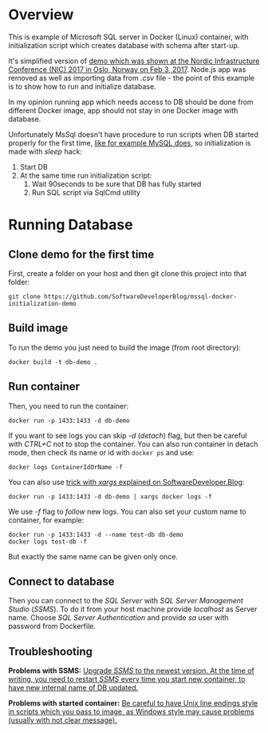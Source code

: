 # Overview

This is example of Microsoft SQL server in Docker (Linux) container, with initialization script which creates database with schema after start-up.

It's simplified version of [demo which was shown at the Nordic Infrastructure Conference (NIC) 2017 in Oslo, Norway on Feb 3, 2017](https://github.com/twright-msft/mssql-node-docker-demo-app).
Node.js app was removed as well as importing data from _.csv_ file - the point of this example is to show how to run and initialize database.

In my opinion running app which needs access to DB should be done from different Docker image, app should not stay in one Docker image with database.

Unfortunately MsSql doesn't have procedure to run scripts when DB started properly for the first time, [like for example MySQL does](https://www.softwaredeveloper.blog/docker-compose-introduction-dotnet-core-app-composed-with-mysql-database#mysql-db),
so initialization is made with _sleep_ hack:
1. Start DB
2. At the same time run initialization script:
    1. Wait 90seconds to be sure that DB has fully started
    2. Run SQL script via SqlCmd utility

# Running Database
## Clone demo for the first time
First, create a folder on your host and then git clone this project into that folder:
```
git clone https://github.com/SoftwareDeveloperBlog/mssql-docker-initialization-demo
```

## Build image
To run the demo you just need to build the image (from root directory):
```
docker build -t db-demo .
```

## Run container
Then, you need to run the container:
```
docker run -p 1433:1433 -d db-demo
```
If you want to see logs you can skip _-d_ (_detach_) flag, but then be careful with _CTRL+C_ not to stop the container.
You can also run container in detach mode, then check its name or id with `docker ps` and use:
```
docker logs ContainerIdOrName -f
```

You can also use [trick with _xargs_ explained on SoftwareDeveloper.Blog](https://www.softwaredeveloper.blog/docker-logs-from-last-run-container):
```
docker run -p 1433:1433 -d db-demo | xargs docker logs -f
```

We use _-f_ flag to _follow_ new logs.
You can also set your custom name to container, for example:
```
docker run -p 1433:1433 -d --name test-db db-demo
docker logs test-db -f
```
But exactly the same name can be given only once.

## Connect to database
Then you can connect to the _SQL Server_ with _SQL Server Management Studio_ (_SSMS_).
To do it from your host machine provide _localhost_ as Server name.
Choose _SQL Server Authentication_ and provide _sa_ user with password from Dockerfile.

## Troubleshooting
**Problems with SSMS:** [Upgrade _SSMS_ to the newest version. At the time of writing, you need to restart _SSMS_ every time you start new container, to have new internal name of DB updated.](https://www.softwaredeveloper.blog/mssms-invalid-urn-filter-on-server)

**Problems with started container:** [Be careful to have Unix line endings style in scripts which you pass to image, as Windows style may cause problems (usually with not clear message).](https://www.softwaredeveloper.blog/docker-run-problem-no-such-file-or-directory-or-other-strange-message)
